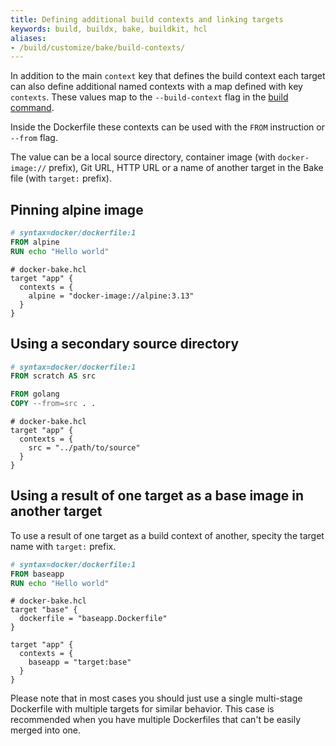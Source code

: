 ```yaml
---
title: Defining additional build contexts and linking targets
keywords: build, buildx, bake, buildkit, hcl
aliases:
- /build/customize/bake/build-contexts/
---
```


In addition to the main `context` key that defines the build context each target
can also define additional named contexts with a map defined with key `contexts`.
These values map to the `--build-context` flag in the [build command](../../engine/reference/commandline/buildx_build.md#build-context).

Inside the Dockerfile these contexts can be used with the `FROM` instruction or `--from` flag.

The value can be a local source directory, container image (with `docker-image://` prefix),
Git URL, HTTP URL or a name of another target in the Bake file (with `target:` prefix).

## Pinning alpine image

```dockerfile
# syntax=docker/dockerfile:1
FROM alpine
RUN echo "Hello world"
```

```hcl
# docker-bake.hcl
target "app" {
  contexts = {
    alpine = "docker-image://alpine:3.13"
  }
}
```

## Using a secondary source directory

```dockerfile
# syntax=docker/dockerfile:1
FROM scratch AS src

FROM golang
COPY --from=src . .
```

```hcl
# docker-bake.hcl
target "app" {
  contexts = {
    src = "../path/to/source"
  }
}
```

## Using a result of one target as a base image in another target

To use a result of one target as a build context of another, specity the target
name with `target:` prefix.

```dockerfile
# syntax=docker/dockerfile:1
FROM baseapp
RUN echo "Hello world"
```

```hcl
# docker-bake.hcl
target "base" {
  dockerfile = "baseapp.Dockerfile"
}

target "app" {
  contexts = {
    baseapp = "target:base"
  }
}
```

Please note that in most cases you should just use a single multi-stage
Dockerfile with multiple targets for similar behavior. This case is recommended
when you have multiple Dockerfiles that can't be easily merged into one.